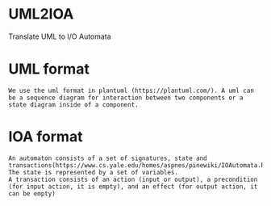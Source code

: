 # UML2IOA

Translate UML to I/O Automata

# UML format
    We use the uml format in plantuml (https://plantuml.com/). A uml can be a sequence diagram for interaction between two components or a state diagram inside of a component.

# IOA format
    An automaton consists of a set of signatures, state and transactions(https://www.cs.yale.edu/homes/aspnes/pinewiki/IOAutomata.html).
    The state is represented by a set of variables.
    A transaction consists of an action (input or output), a precondition (for input action, it is empty), and an effect (for output action, it can be empty)